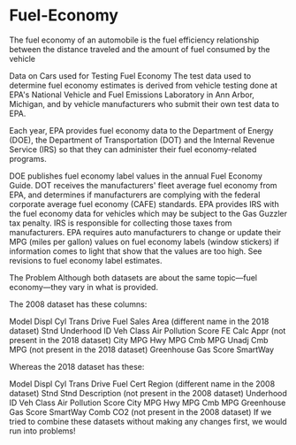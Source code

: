 # Fuel-Economy

The fuel economy of an automobile is the fuel efficiency relationship between the distance traveled and the amount of fuel consumed by the vehicle

Data on Cars used for Testing Fuel Economy
The test data used to determine fuel economy estimates is derived from vehicle testing done at EPA's National Vehicle and Fuel Emissions Laboratory in Ann Arbor, Michigan, and by vehicle manufacturers who submit their own test data to EPA.

Each year, EPA provides fuel economy data to the Department of Energy (DOE), the Department of Transportation (DOT) and the Internal Revenue Service (IRS) so that they can administer their fuel economy-related programs.

DOE publishes fuel economy label values in the annual Fuel Economy Guide.
DOT receives the manufacturers' fleet average fuel economy from EPA, and determines if manufacturers are complying with the federal corporate average fuel economy (CAFE) standards.
EPA provides IRS with the fuel economy data for vehicles which may be subject to the Gas Guzzler tax penalty. IRS is responsible for collecting those taxes from manufacturers.
EPA requires auto manufacturers to change or update their MPG (miles per gallon) values on fuel economy labels (window stickers) if information comes to light that show that the values are too high. See revisions to fuel economy label estimates.

The Problem
Although both datasets are about the same topic—fuel economy—they vary in what is provided.

The 2008 dataset has these columns:

Model
Displ
Cyl
Trans
Drive
Fuel
Sales Area (different name in the 2018 dataset)
Stnd
Underhood ID
Veh Class
Air Pollution Score
FE Calc Appr (not present in the 2018 dataset)
City MPG
Hwy MPG
Cmb MPG
Unadj Cmb MPG (not present in the 2018 dataset)
Greenhouse Gas Score
SmartWay

Whereas the 2018 dataset has these:

Model
Displ
Cyl
Trans
Drive
Fuel
Cert Region (different name in the 2008 dataset)
Stnd
Stnd Description (not present in the 2008 dataset)
Underhood ID
Veh Class
Air Pollution Score
City MPG
Hwy MPG
Cmb MPG
Greenhouse Gas Score
SmartWay
Comb CO2 (not present in the 2008 dataset)
If we tried to combine these datasets without making any changes first, we would run into problems!
